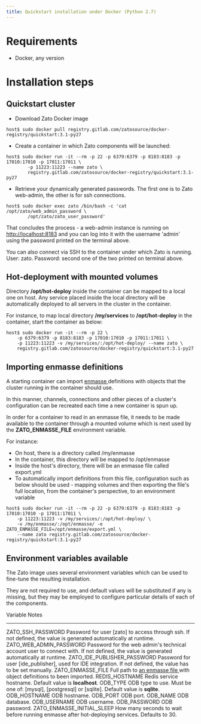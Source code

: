 ```yaml
---
title: Quickstart installation under Docker (Python 2.7)
---
```


Requirements
============

-   Docker, any version

Installation steps
==================

Quickstart cluster
------------------

-   Download Zato Docker image

``` {.sh}
host$ sudo docker pull registry.gitlab.com/zatosource/docker-registry/quickstart:3.1-py27
```

-   Create a container in which Zato components will be launched:

``` {.sh}
host$ sudo docker run -it --rm -p 22 -p 6379:6379 -p 8183:8183 -p 17010:17010 -p 17011:17011 \
        -p 11223:11223 --name zato \
        registry.gitlab.com/zatosource/docker-registry/quickstart:3.1-py27
```

-   Retrieve your dynamically generated passwords. The first one is to Zato web-admin, the other is for ssh connections.

``` {.sh}
host$ sudo docker exec zato /bin/bash -c 'cat /opt/zato/web_admin_password \
        /opt/zato/zato_user_password'
```

That concludes the process - a web-admin instance is running on <http://localhost:8183> and you can log into
it with the username \'admin\' using the password printed on the terminal above.

You can also connect via SSH to the container under which Zato is running.
User: zato. Password: second one of the two printed on terminal above.

Hot-deployment with mounted volumes
-----------------------------------

Directory **/opt/hot-deploy** inside the container can be mapped to a local one on host. Any service placed inside
the local directory will be automatically deployed to all servers in the cluster in the container.

For instance, to map local directory **/my/services** to **/opt/hot-deploy** in the container, start the container as below:

``` {.sh}
host$ sudo docker run -it --rm -p 22 \
    -p 6379:6379 -p 8183:8183 -p 17010:17010 -p 17011:17011 \
    -p 11223:11223 -v /my/services/:/opt/hot-deploy/ --name zato \
    registry.gitlab.com/zatosource/docker-registry/quickstart:3.1-py27
```

Importing enmasse definitions
-----------------------------

A starting container can import [enmasse ](../../enmasse) definitions with objects that the cluster running in the
container should use.

In this manner, channels, connections and other pieces of a cluster\'s configuration can be recreated each time
a new container is spun up.

In order for a container to read in an enmasse file, it needs to be made available to the container through
a mounted volume which is next used by the **ZATO_ENMASSE_FILE** environment variable.

For instance:

-   On host, there is a directory called /my/enmasse
-   In the container, this directory will be mapped to /opt/enmasse
-   Inside the host\'s directory, there will be an enmasse file called export.yml
-   To automatically import definitions from this file, configuration such as below should be used - mapping volumes
    and then exporting the file\'s full location, from the container\'s perspective, to an environment variable

``` {.sh}
host$ sudo docker run -it --rm -p 22 -p 6379:6379 -p 8183:8183 -p 17010:17010 -p 17011:17011 \
    -p 11223:11223 -v /my/services/:/opt/hot-deploy/ \
    -v /my/enmasse/:/opt/enmasse/ -e ZATO_ENMASSE_FILE=/opt/enmasse/export.yml \
    --name zato registry.gitlab.com/zatosource/docker-registry/quickstart:3.1-py27
```

Environment variables available
-------------------------------

The Zato image uses several environment variables which can be used to fine-tune the resulting installation.

They are not required to use, and default values will be substituted if any is missing,
but they may be employed to configure particular details of each of the components.

  Variable                      Notes
  ----------------------------- --------------------------------------------------------------------------------------------------------------------------------------
  ZATO_SSH_PASSWORD             Password for user [zato] to access through ssh. If not defined,
                                the value is generated automatically at runtime.
  ZATO_WEB_ADMIN_PASSWORD       Password for the web admin's technical account user to connect with. If not defined,
                                the value is generated automatically at runtime.
  ZATO_IDE_PUBLISHER_PASSWORD   Password for user [ide_publisher], used for IDE integration. If not defined,
                                the value has to be set manually.
  ZATO_ENMASSE_FILE             Full path to [an enmasse file ](../../enmasse) with object definitions to been imported.
  REDIS_HOSTNAME                Redis service hostname. Default value is **localhost**.
  ODB_TYPE                      ODB type to use. Must be one of: [mysql], [postgresql] or [sqlite]. Default value is **sqlite**.
  ODB_HOSTNAME                  ODB hostname.
  ODB_PORT                      ODB port.
  ODB_NAME                      ODB database.
  ODB_USERNAME                  ODB username.
  ODB_PASSWORD                  ODB password.
  ZATO_ENMASSE_INITIAL_SLEEP    How many seconds to wait before running enmasse after hot-deploying services.
                                Defaults to 30.
